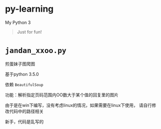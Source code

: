 # py-learning

My Python 3 
> Just for fun!

# `jandan_xxoo.py`

煎蛋妹子图爬图

基于python 3.5.0

依赖 `BeautifulSoup`

功能：解析指定页码范围内OO数大于某个值的回复里的图片

由于是在win下编写，没有考虑linux的情况，如果需要在linux下使用，
请自行修改代码中的路径相关

新手，代码是乱写的
